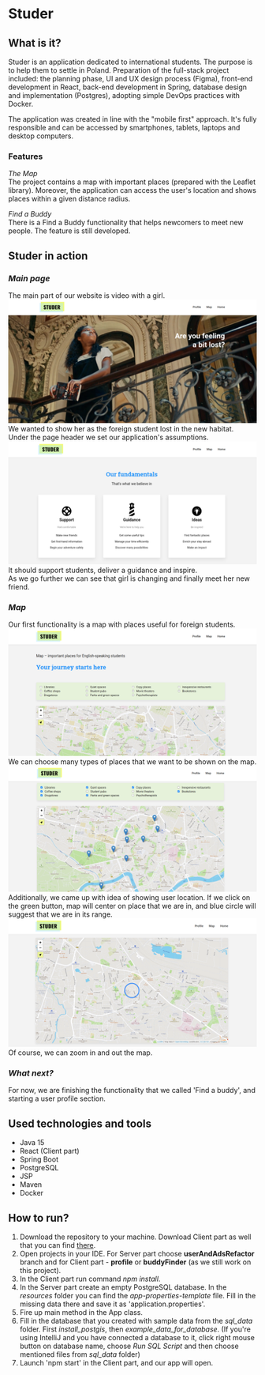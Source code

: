 # Studer

## What is it?

Studer is an application dedicated to international students. The purpose is to help them to settle in Poland.
Preparation of the full-stack project included: the planning phase, UI and UX design process (Figma), 
front-end development in React, back-end development in Spring, database design and implementation (Postgres), 
adopting simple DevOps practices with Docker.

The application was created in line with the "mobile first" approach. It's fully responsible 
and can be accessed by smartphones, tablets, laptops and desktop computers.

### Features

*The Map*<br/>
The project contains a map with important places (prepared with the Leaflet library). Moreover, 
the application can access the user's location and shows places within a given distance radius.

*Find a Buddy*<br/>
There is a Find a Buddy functionality that helps newcomers to meet new people. The feature is still developed.
## Studer in action

### *Main page*
The main part of our website is video with a girl.
<br/>![screenshot1](src/main/resources/img/main_video.png)
<br/>
We wanted to show her as the foreign student lost in the new habitat. 
<br/>Under the page header we set our application's assumptions.
<br/>![screenshot1](src/main/resources/img/fundamentals.png)
<br/>
It should support students, deliver a guidance and inspire.
<br/>As we go further we can see that girl is changing and finally meet her new friend.
### *Map*
Our first functionality is a map with places useful for foreign students.
<br/>![screenshot1](src/main/resources/img/map_header.png)
<br/>
We can choose many types of places that we want to be shown on the map.
<br/>![screenshot1](src/main/resources/img/map_points.png)
<br/>
Additionally, we came up with idea of showing user location. If we click on the green button, map will center on place
that we are in, and blue circle will suggest that we are in its range.
<br/>![screenshot1](src/main/resources/img/map_user_location.png)
<br/>
Of course, we can zoom in and out the map.
### *What next?*
For now, we are finishing the functionality that we called 'Find a buddy', and starting a user profile section.

## Used technologies and tools

* Java 15
* React (Client part)
* Spring Boot
* PostgreSQL
* JSP
* Maven
* Docker

## How to run?

1. Download the repository to your machine. Download Client part as well that you can find 
   [there](https://github.com/emiliaszymanska/studerAppClient).
2. Open projects in your IDE. For Server part choose **userAndAdsRefactor** branch and for Client part - **profile** 
   or **buddyFinder** (as we still work on this project).
3. In the Client part run command *npm install*.
4. In the Server part create an empty PostgreSQL database. In the *resources* folder you can find 
   the *app-properties-template* file. Fill in the missing data there and save it as 'application.properties'.
5. Fire up main method in the App class.
6. Fill in the database that you created with sample data from the *sql_data* folder. First *install_postgis*, then 
   *example_data_for_database*. (If you're using IntelliJ and you have connected a database to it, click right mouse
   button on database name, choose *Run SQL Script* and then choose mentioned files  from *sql_data* folder)
7. Launch 'npm start' in the Client part, and our app will open.
